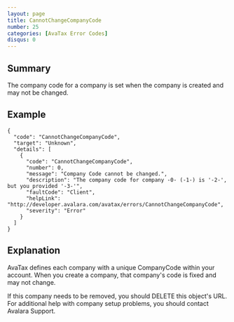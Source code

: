 ```yaml
---
layout: page
title: CannotChangeCompanyCode
number: 25
categories: [AvaTax Error Codes]
disqus: 0
---
```


## Summary

The company code for a company is set when the company is created and may not be changed.

## Example

    {
      "code": "CannotChangeCompanyCode",
      "target": "Unknown",
      "details": [
        {
          "code": "CannotChangeCompanyCode",
          "number": 0,
          "message": "Company Code cannot be changed.",
          "description": "The company code for company -0- (-1-) is '-2-', but you provided '-3-'",
          "faultCode": "Client",
          "helpLink": "http://developer.avalara.com/avatax/errors/CannotChangeCompanyCode",
          "severity": "Error"
        }
      ]
    }

## Explanation

AvaTax defines each company with a unique CompanyCode within your account.  When you create a company, that company's code is fixed and may not change.  

If this company needs to be removed, you should DELETE this object's URL.  For additional help with company setup problems, you should contact Avalara Support.
